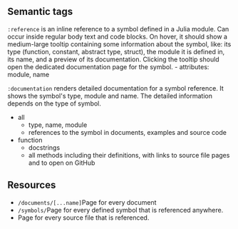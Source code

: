 

## Semantic tags

`:reference` is an inline reference to a symbol defined in a Julia module. Can occur inside regular body text and code blocks. On hover, it should show a medium-large tooltip containing some information about the symbol, like: its type (function, constant, abstract type, struct), the module it is defined in, its name, and a preview of its documentation. Clicking the tooltip should open the dedicated documentation page for the symbol.
    - attributes: module, name

`:documentation` renders detailed documentation for a symbol reference. It shows the symbol's type, module and name. The detailed information depends on the type of symbol.
- all
    - type, name, module
    - references to the symbol in documents, examples and source code
- function
    - docstrings 
    - all methods including their definitions, with links to source file pages and to open on GitHub 

## Resources

- `/documents/[...name]`Page for every document
- `/symbols/`Page for every defined symbol that is referenced anywhere.
- Page for every source file that is referenced.
